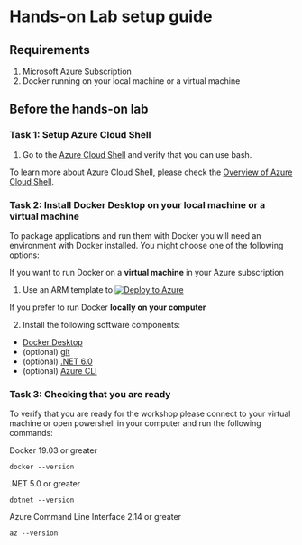 

# Hands-on Lab setup guide

## Requirements

1. Microsoft Azure Subscription
2. Docker running on your local machine or a virtual machine

## Before the hands-on lab

### Task 1: Setup Azure Cloud Shell

1. Go to the [Azure Cloud Shell](https://shell.azure.com) and verify that you can use bash.

To learn more about Azure Cloud Shell, please check the [Overview of Azure Cloud Shell](https://docs.microsoft.com/azure/cloud-shell/overview).

### Task 2: Install Docker Desktop on your local machine or a virtual machine

To package applications and run them with Docker you will need an environment with Docker installed. You might choose one of the following options:


If you want to run Docker on a **virtual machine** in your Azure subscription

1. Use an ARM template to 
[![Deploy to Azure](https://aka.ms/deploytoazurebutton)](https://portal.azure.com/#create/Microsoft.Template/uri/https%3A%2F%2Fraw.githubusercontent.com%2Fcarlosalexei%2Faks-workshop%2Fmain%2Fcontent%2Flabs%2Farm%2Fazuredeploy.json?token=ABTLB4JBZTT3VMZDJB3TCJK7ZGVU4)

If you prefer to run Docker **locally on your computer**

2. Install the following software components:
- [Docker Desktop](https://www.docker.com/products/docker-desktop)
- (optional) [git](https://git-scm.com/downloads)
- (optional) [.NET 6.0](https://dotnet.microsoft.com/download/dotnet/6.0)
- (optional) [Azure CLI](https://docs.microsoft.com/en-us/cli/azure/install-azure-cli)

### Task 3: Checking that you are ready

To verify that you are ready for the workshop please connect to your virtual machine or open powershell in your computer and run the following commands:

Docker 19.03 or greater 
```
docker --version
``` 

.NET 5.0 or greater
```
dotnet --version
```

Azure Command Line Interface 2.14 or greater
```
az --version
```





